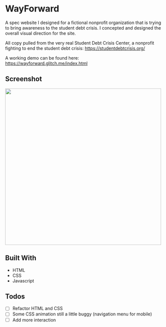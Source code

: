 # WayForward

A spec website I designed for a fictional nonprofit organization that is trying to bring awareness to the student debt crisis. I concepted and designed the overall visual direction for the site.

All copy pulled from the very real Student Debt Crisis Center, a nonprofit fighting to end the student debt crisis: https://studentdebtcrisis.org/

A working demo can be found here: https://wayforward.glitch.me/index.html

## Screenshot
<img src="https://user-images.githubusercontent.com/74733659/165551468-c6e2a450-6f88-4013-bd28-181b02724edf.png" width=500>

## Built With
- HTML
- CSS
- Javascript



## Todos
- [ ] Refactor HTML and CSS
- [ ] Some CSS animation still a little buggy (navigation menu for mobile)
- [ ] Add more interaction
